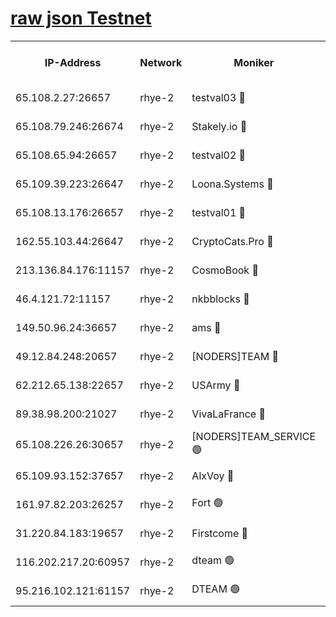 
[raw json Testnet](https://rpc-check.quickt.stavr.tech/quickt/rpc-quickt-result.json)
=


<table><tr><th>IP-Address</th><th>Network</th><th>Moniker</th><th>Latest Block Height</th><th>Earliest Block Height</th><th>Catching Up</th><th>Tx Index</th><th>Voting Power</th><th>Scan Time</th></tr><tr><td>65.108.2.27:26657</td><td>rhye-2</td><td>testval03 🔴</td><td>451520</td><td>1</td><td>False</td><td>on</td><td>11002050</td><td>2024-01-22T07:08:30.189689674UTC</td></tr><tr><td>65.108.79.246:26674</td><td>rhye-2</td><td>Stakely.io 🔴</td><td>451521</td><td>1</td><td>False</td><td>on</td><td>10010</td><td>2024-01-22T07:08:34.657998191UTC</td></tr><tr><td>65.108.65.94:26657</td><td>rhye-2</td><td>testval02 🔴</td><td>451521</td><td>1</td><td>False</td><td>on</td><td>11002050</td><td>2024-01-22T07:08:37.490281614UTC</td></tr><tr><td>65.109.39.223:26647</td><td>rhye-2</td><td>Loona.Systems 🔴</td><td>451522</td><td>1</td><td>False</td><td>off</td><td>86949</td><td>2024-01-22T07:08:40.255134863UTC</td></tr><tr><td>65.108.13.176:26657</td><td>rhye-2</td><td>testval01 🔴</td><td>451522</td><td>1</td><td>False</td><td>on</td><td>13082010</td><td>2024-01-22T07:08:41.081126945UTC</td></tr><tr><td>162.55.103.44:26647</td><td>rhye-2</td><td>CryptoCats.Pro 🔴</td><td>451528</td><td>1</td><td>False</td><td>off</td><td>9999</td><td>2024-01-22T07:09:13.528372376UTC</td></tr><tr><td>213.136.84.176:11157</td><td>rhye-2</td><td>CosmoBook 🔴</td><td>451527</td><td>65301</td><td>False</td><td>off</td><td>1528057</td><td>2024-01-22T07:09:07.108183304UTC</td></tr><tr><td>46.4.121.72:11157</td><td>rhye-2</td><td>nkbblocks 🔴</td><td>451518</td><td>70101</td><td>False</td><td>off</td><td>81491</td><td>2024-01-22T07:08:21.660749184UTC</td></tr><tr><td>149.50.96.24:36657</td><td>rhye-2</td><td>ams 🔴</td><td>451525</td><td>133501</td><td>False</td><td>on</td><td>10786</td><td>2024-01-22T07:08:56.436258528UTC</td></tr><tr><td>49.12.84.248:20657</td><td>rhye-2</td><td>[NODERS]TEAM 🔴</td><td>451524</td><td>146001</td><td>False</td><td>on</td><td>59690</td><td>2024-01-22T07:08:53.994713674UTC</td></tr><tr><td>62.212.65.138:22657</td><td>rhye-2</td><td>USArmy 🔴</td><td>451520</td><td>198001</td><td>False</td><td>on</td><td>59069</td><td>2024-01-22T07:08:28.891269372UTC</td></tr><tr><td>89.38.98.200:21027</td><td>rhye-2</td><td>VivaLaFrance 🔴</td><td>451519</td><td>220501</td><td>False</td><td>off</td><td>10000</td><td>2024-01-22T07:08:24.112785142UTC</td></tr><tr><td>65.108.226.26:30657</td><td>rhye-2</td><td>[NODERS]TEAM_SERVICE 🟢</td><td>451522</td><td>241501</td><td>False</td><td>on</td><td>0</td><td>2024-01-22T07:08:40.668595340UTC</td></tr><tr><td>65.109.93.152:37657</td><td>rhye-2</td><td>AlxVoy 🔴</td><td>451519</td><td>315173</td><td>False</td><td>on</td><td>143351</td><td>2024-01-22T07:08:26.537281480UTC</td></tr><tr><td>161.97.82.203:26257</td><td>rhye-2</td><td>Fort 🟢</td><td>451518</td><td>330438</td><td>False</td><td>on</td><td>0</td><td>2024-01-22T07:08:21.370860840UTC</td></tr><tr><td>31.220.84.183:19657</td><td>rhye-2</td><td>Firstcome 🔴</td><td>451519</td><td>409501</td><td>False</td><td>off</td><td>724902</td><td>2024-01-22T07:08:29.756331273UTC</td></tr><tr><td>116.202.217.20:60957</td><td>rhye-2</td><td>dteam 🟢</td><td>451521</td><td>421794</td><td>False</td><td>on</td><td>0</td><td>2024-01-22T07:08:37.778235581UTC</td></tr><tr><td>95.216.102.121:61157</td><td>rhye-2</td><td>DTEAM 🟢</td><td>451521</td><td>443801</td><td>False</td><td>on</td><td>0</td><td>2024-01-22T07:08:35.015554313UTC</td></tr></table>